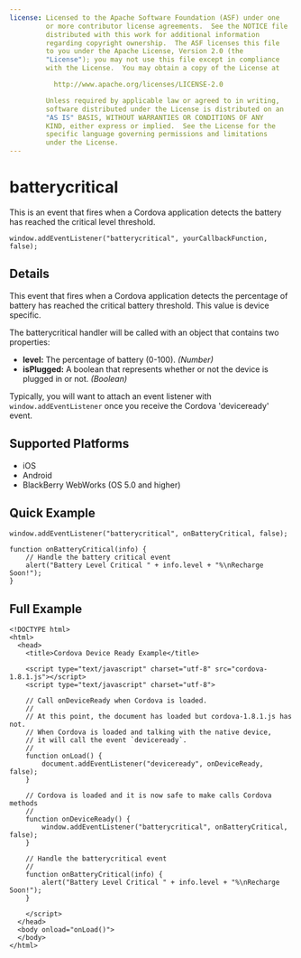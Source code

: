```yaml
---
license: Licensed to the Apache Software Foundation (ASF) under one
         or more contributor license agreements.  See the NOTICE file
         distributed with this work for additional information
         regarding copyright ownership.  The ASF licenses this file
         to you under the Apache License, Version 2.0 (the
         "License"); you may not use this file except in compliance
         with the License.  You may obtain a copy of the License at

           http://www.apache.org/licenses/LICENSE-2.0

         Unless required by applicable law or agreed to in writing,
         software distributed under the License is distributed on an
         "AS IS" BASIS, WITHOUT WARRANTIES OR CONDITIONS OF ANY
         KIND, either express or implied.  See the License for the
         specific language governing permissions and limitations
         under the License.
---
```


batterycritical
===========

This is an event that fires when a Cordova application detects the battery has reached the critical level threshold.

    window.addEventListener("batterycritical", yourCallbackFunction, false);

Details
-------

This event that fires when a Cordova application detects the percentage of battery has reached the critical battery threshold. This value is device specific.

The batterycritical handler will be called with an object that contains two properties:

- __level:__ The percentage of battery (0-100). _(Number)_
- __isPlugged:__ A boolean that represents whether or not the device is plugged in or not. _(Boolean)_

Typically, you will want to attach an event listener with `window.addEventListener` once you receive the Cordova 'deviceready' event.

Supported Platforms
-------------------

- iOS
- Android
- BlackBerry WebWorks (OS 5.0 and higher)

Quick Example
-------------

    window.addEventListener("batterycritical", onBatteryCritical, false);

    function onBatteryCritical(info) {
        // Handle the battery critical event
       	alert("Battery Level Critical " + info.level + "%\nRecharge Soon!"); 
    }

Full Example
------------

    <!DOCTYPE html>
    <html>
      <head>
        <title>Cordova Device Ready Example</title>

        <script type="text/javascript" charset="utf-8" src="cordova-1.8.1.js"></script>
        <script type="text/javascript" charset="utf-8">

        // Call onDeviceReady when Cordova is loaded.
        //
        // At this point, the document has loaded but cordova-1.8.1.js has not.
        // When Cordova is loaded and talking with the native device,
        // it will call the event `deviceready`.
        // 
	    function onLoad() {
    	    document.addEventListener("deviceready", onDeviceReady, false);
    	}

        // Cordova is loaded and it is now safe to make calls Cordova methods
        //
        function onDeviceReady() {
		    window.addEventListener("batterycritical", onBatteryCritical, false);
        }

        // Handle the batterycritical event
        //
        function onBatteryCritical(info) {
	       	alert("Battery Level Critical " + info.level + "%\nRecharge Soon!"); 
        }
        
        </script>
      </head>
      <body onload="onLoad()">
      </body>
    </html>
